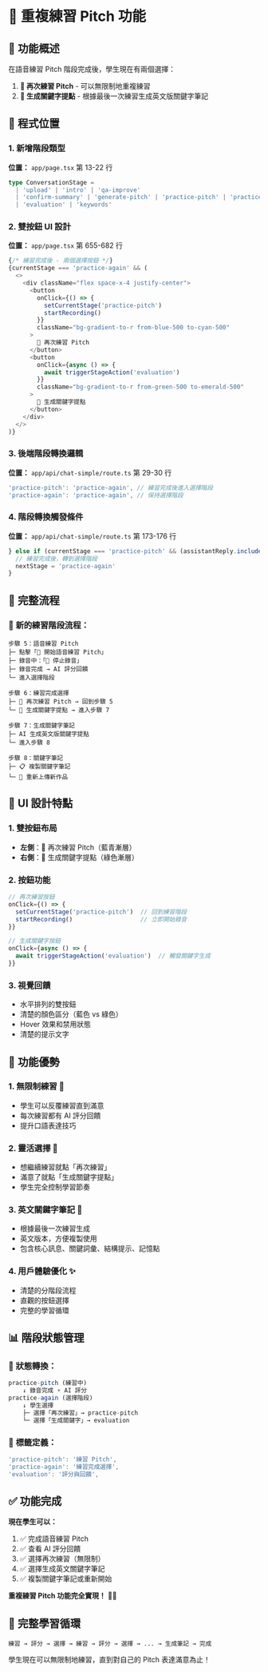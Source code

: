 # 🔄 重複練習 Pitch 功能

## 🎯 功能概述

在語音練習 Pitch 階段完成後，學生現在有兩個選擇：
1. **🔄 再次練習 Pitch** - 可以無限制地重複練習
2. **📝 生成關鍵字提點** - 根據最後一次練習生成英文版關鍵字筆記

## 📍 程式位置

### 1. **新增階段類型**
**位置：** `app/page.tsx` 第 13-22 行
```typescript
type ConversationStage = 
  | 'upload' | 'intro' | 'qa-improve' 
  | 'confirm-summary' | 'generate-pitch' | 'practice-pitch' | 'practice-again'
  | 'evaluation' | 'keywords'
```

### 2. **雙按鈕 UI 設計**
**位置：** `app/page.tsx` 第 655-682 行
```typescript
{/* 練習完成後 - 兩個選擇按鈕 */}
{currentStage === 'practice-again' && (
  <>
    <div className="flex space-x-4 justify-center">
      <button
        onClick={() => {
          setCurrentStage('practice-pitch')
          startRecording()
        }}
        className="bg-gradient-to-r from-blue-500 to-cyan-500"
      >
        🔄 再次練習 Pitch
      </button>
      <button
        onClick={async () => {
          await triggerStageAction('evaluation')
        }}
        className="bg-gradient-to-r from-green-500 to-emerald-500"
      >
        📝 生成關鍵字提點
      </button>
    </div>
  </>
)}
```

### 3. **後端階段轉換邏輯**
**位置：** `app/api/chat-simple/route.ts` 第 29-30 行
```typescript
'practice-pitch': 'practice-again', // 練習完成後進入選擇階段
'practice-again': 'practice-again', // 保持選擇階段
```

### 4. **階段轉換觸發條件**
**位置：** `app/api/chat-simple/route.ts` 第 173-176 行
```typescript
} else if (currentStage === 'practice-pitch' && (assistantReply.includes('評分') || assistantReply.includes('rubric'))) {
  // 練習完成後，轉到選擇階段
  nextStage = 'practice-again'
}
```

## 🔄 完整流程

### 📱 **新的練習階段流程：**

```
步驟 5：語音練習 Pitch
├─ 點擊「🎤 開始語音練習 Pitch」
├─ 錄音中：「🔴 停止錄音」
├─ 錄音完成 → AI 評分回饋
└─ 進入選擇階段

步驟 6：練習完成選擇
├─ 🔄 再次練習 Pitch → 回到步驟 5
└─ 📝 生成關鍵字提點 → 進入步驟 7

步驟 7：生成關鍵字筆記
├─ AI 生成英文版關鍵字提點
└─ 進入步驟 8

步驟 8：關鍵字筆記
├─ 📋 複製關鍵字筆記
└─ 🔄 重新上傳新作品
```

## 🎨 UI 設計特點

### 1. **雙按鈕布局**
- **左側**：🔄 再次練習 Pitch（藍青漸層）
- **右側**：📝 生成關鍵字提點（綠色漸層）

### 2. **按鈕功能**
```typescript
// 再次練習按鈕
onClick={() => {
  setCurrentStage('practice-pitch')  // 回到練習階段
  startRecording()                   // 立即開始錄音
}}

// 生成關鍵字按鈕
onClick={async () => {
  await triggerStageAction('evaluation')  // 觸發關鍵字生成
}}
```

### 3. **視覺回饋**
- 水平排列的雙按鈕
- 清楚的顏色區分（藍色 vs 綠色）
- Hover 效果和禁用狀態
- 清楚的提示文字

## 🎯 功能優勢

### 1. **無限制練習** 🔄
- 學生可以反覆練習直到滿意
- 每次練習都有 AI 評分回饋
- 提升口語表達技巧

### 2. **靈活選擇** 🎯
- 想繼續練習就點「再次練習」
- 滿意了就點「生成關鍵字提點」
- 學生完全控制學習節奏

### 3. **英文關鍵字筆記** 📝
- 根據最後一次練習生成
- 英文版本，方便複製使用
- 包含核心訊息、關鍵詞彙、結構提示、記憶點

### 4. **用戶體驗優化** ✨
- 清楚的分階段流程
- 直觀的按鈕選擇
- 完整的學習循環

## 📊 階段狀態管理

### 🔄 **狀態轉換：**
```typescript
practice-pitch (練習中)
    ↓ 錄音完成 + AI 評分
practice-again (選擇階段)
    ↓ 學生選擇
    ├─ 選擇「再次練習」→ practice-pitch
    └─ 選擇「生成關鍵字」→ evaluation
```

### 📝 **標籤定義：**
```typescript
'practice-pitch': '練習 Pitch',
'practice-again': '練習完成選擇',
'evaluation': '評分與回饋',
```

## ✅ 功能完成

**現在學生可以：**
1. ✅ 完成語音練習 Pitch
2. ✅ 查看 AI 評分回饋
3. ✅ 選擇再次練習（無限制）
4. ✅ 選擇生成英文關鍵字筆記
5. ✅ 複製關鍵字筆記或重新開始

**重複練習 Pitch 功能完全實現！** 🔄✨

## 🎉 完整學習循環

```
練習 → 評分 → 選擇 → 練習 → 評分 → 選擇 → ... → 生成筆記 → 完成
```

學生現在可以無限制地練習，直到對自己的 Pitch 表達滿意為止！
